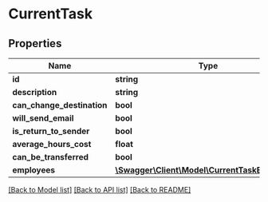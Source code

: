 # CurrentTask

## Properties

 Name                       | Type                                                                      | Description | Notes      
----------------------------|---------------------------------------------------------------------------|-------------|------------
 **id**                     | **string**                                                                |             | [optional] 
 **description**            | **string**                                                                |             | [optional] 
 **can_change_destination** | **bool**                                                                  |             | [optional] 
 **will_send_email**        | **bool**                                                                  |             | [optional] 
 **is_return_to_sender**    | **bool**                                                                  |             | [optional] 
 **average_hours_cost**     | **float**                                                                 |             | [optional] 
 **can_be_transferred**     | **bool**                                                                  |             | [optional] 
 **employees**              | [**\Swagger\Client\Model\CurrentTaskEmployee[]**](CurrentTaskEmployee.md) |             | [optional] 

[[Back to Model list]](../README.md#documentation-for-models) [[Back to API list]](../README.md#documentation-for-api-endpoints) [[Back to README]](../README.md)


